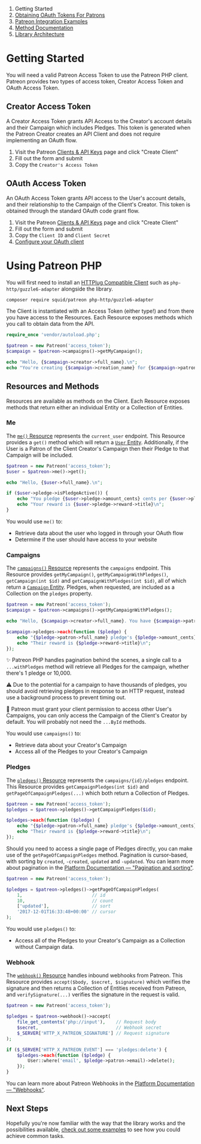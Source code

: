 1. Getting Started
2. [Obtaining OAuth Tokens For Patrons](02-oauth.md)
3. [Patreon Integration Examples](03-examples.md)
4. [Method Documentation](04-documentation.md)
5. [Library Architecture](05-architecture.md)

# Getting Started

You will need a valid Patreon Access Token to use the Patreon PHP client.
Patreon provides two types of access token, Creator Access Token and OAuth
Access Token.

## Creator Access Token

A Creator Access Token grants API Access to the Creator's account details
and their Campaign which includes Pledges. This token is generated when the
Patreon Creator creates an API Client and does not require implementing an OAuth
flow.

1. Visit the Patreon [Clients & API Keys](https://www.patreon.com/portal/registration/register-clients) page and
click "Create Client"
2. Fill out the form and submit
3. Copy the `Creator's Access Token`

## OAuth Access Token

An OAuth Access Token grants API access to the User's account details, and their
relationship to the Campaign of the Client's Creator. This token is obtained
through the standard OAuth code grant flow.

1. Visit the Patreon [Clients & API Keys](https://www.patreon.com/portal/registration/register-clients) page and
click "Create Client"
2. Fill out the form and submit
3. Copy the `Client ID` and `Client Secret`
4. [Configure your OAuth client](https://docs.patreon.com/#oauth)

# Using Patreon PHP

You will first need to install an
[HTTPlug Compatible Client](http://docs.php-http.org/en/latest/clients.html)
such as `php-http/guzzle6-adapter` alongside the library.

```bash
composer require squid/patreon php-http/guzzle6-adapter
```

The Client is instantiated with an Access Token (either type!) and from there
you have access to the Resources. Each Resource exposes methods which you call
to obtain data from the API.

```php
require_once 'vendor/autoload.php';

$patreon = new Patreon('access_token');
$campaign = $patreon->campaigns()->getMyCampaign();

echo "Hello, {$campaign->creator->full_name}.\n";
echo "You're creating {$campaign->creation_name} for {$campaign->patron_count} patrons.\n";
```

## Resources and Methods

Resources are available as methods on the Client. Each Resource exposes methods
that return either an individual Entity or a Collection of Entities.

### Me

The [`me()` Resource](src/Patreon/Resources/CurrentUser.php) represents the
`current_user` endpoint. This Resource provides a `get()` method which will
return a [`User` Entity](src/Patreon/Entities/User.php). Additionally, if the
User is a Patron of the Client Creator's Campaign then their Pledge to that
Campaign will be included.

```php
$patreon = new Patreon('access_token');
$user = $patreon->me()->get();

echo "Hello, {$user->full_name}.\n";

if ($user->pledge->isPledgeActive()) {
    echo "You pledge {$user->pledge->amount_cents} cents per {$user->pledge->campaign->pay_per_name}.\n";
    echo "Your reward is {$user->pledge->reward->title}\n";
}
```

You would use `me()` to:

* Retrieve data about the user who logged in through your OAuth flow
* Determine if the user should have access to your website

### Campaigns

The [`campaigns()` Resource](src/Patreon/Resources/Campaigns.php) represents the
`campaigns` endpoint. This Resource provides `getMyCampaign()`,
`getMyCampaignWithPledges()`, `getCampaign(int $id)` and
`getCampaignWithPledges(int $id)`, all of which return a
[`Campaign` Entity](src/Patreon/Entities/Campaign.php). Pledges, when requested,
are included as a Collection on the `pledges` property.

```php
$patreon = new Patreon('access_token');
$campaign = $patreon->campaigns()->getMyCampaignWithPledges();

echo "Hello, {$campaign->creator->full_name}. You have {$campaign->patron_count} patrons.\n";

$campaign->pledges->each(function ($pledge) {
    echo "{$pledge->patron->full_name} pledge's {$pledge->amount_cents} cents per {$pledge->campaign->pay_per_name}.\n";
    echo "Their reward is {$pledge->reward->title}\n";
});
```

:sparkles: Patreon PHP handles pagination behind the scenes, a single call to a
`...withPledges` method will retrieve all Pledges for the campaign, whether
there's 1 pledge or 10,000.

:warning: Due to the potential for a campaign to have thousands of pledges, you
should avoid retrieving pledges in response to an HTTP request, instead use a
background process to prevent timing out.

:closed_lock_with_key: Patreon must grant your client permission to access other
User's Campaigns, you can only access the Campaign of the Client's Creator by
default. You will probably not need the `...ById` methods.

You would use `campaigns()` to:

* Retrieve data about your Creator's Campaign
* Access all of the Pledges to your Creator's Campaign

### Pledges

The [`pledges()` Resource](src/Patreon/Resources/Pledges.php) represents the
`campaigns/{id}/pledges` endpoint. This Resource provides
`getCampaignPledges(int $id)` and `getPageOfCampaignPledges(...)` which both
return a Collection of Pledges.

```php
$patreon = new Patreon('access_token');
$pledges = $patreon->pledges()->getCampaignPledges($id);

$pledges->each(function ($pledge) {
    echo "{$pledge->patron->full_name} pledge's {$pledge->amount_cents} cents per {$pledge->campaign->pay_per_name}.\n";
    echo "Their reward is {$pledge->reward->title}\n";
});
```

Should you need to access a single page of Pledges directly, you can make use of
the `getPageOfCampaignPledges` method. Pagination is cursor-based, with sorting
by `created`, `-created`, `updated` and `-updated`. You can learn more about
pagination in the [Platform Documentation — "Pagination and sorting"](https://docs.patreon.com/#pagination-and-sorting).

```php
$patreon = new Patreon('access_token');

$pledges = $patreon->pledges()->getPageOfCampaignPledges(
    1,                          // id
    10,                         // count
    ['updated'],                // sort
    '2017-12-01T16:33:48+00:00' // cursor
);
```

You would use `pledges()` to:

* Access all of the Pledges to your Creator's Campaign as a Collection without
  Campaign data.

### Webhook

The [`webhook()` Resource](src/Patreon/Resources/Webhook.php) handles inbound
webhooks from Patreon. This Resource provides
`accept($body, $secret, $signature)` which verifies the signature and then
returns a Collection of Entities received from Patreon, and
`verifySignature(...)` verifies the signature in the request is valid.

```php
$patreon = new Patreon('access_token');

$pledges = $patreon->webhook()->accept(
    file_get_contents('php://input'),    // Request body
    $secret,                             // Webhook secret
    $_SERVER['HTTP_X_PATREON_SIGNATURE'] // Request signature
);

if ($_SERVER['HTTP_X_PATREON_EVENT'] === 'pledges:delete') {
    $pledges->each(function ($pledge) {
        User::where('email', $pledge->patron->email)->delete();
    });
}
```

You can learn more about Patreon Webhooks in the [Platform Documentation — "Webhooks"](https://docs.patreon.com/#webhooks).

## Next Steps

Hopefully you're now familiar with the way that the library works and the
possibilities available, [check out some examples](03-examples.md) to see how
you could achieve common tasks.
